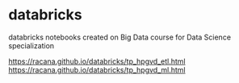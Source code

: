 # databricks
databricks notebooks created on Big Data course for Data Science specialization

https://racana.github.io/databricks/tp_hpgvd_etl.html
https://racana.github.io/databricks/tp_hpgvd_ml.html
